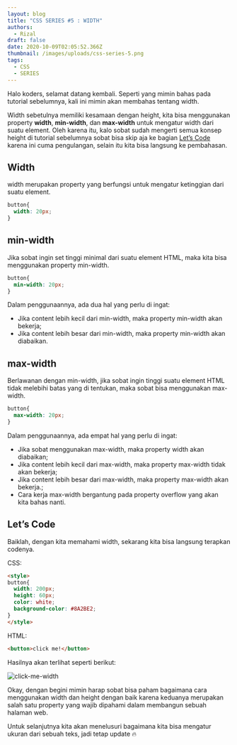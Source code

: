 ```yaml
---
layout: blog
title: "CSS SERIES #5 : WIDTH"
authors:
  - Rizal
draft: false
date: 2020-10-09T02:05:52.366Z
thumbnail: /images/uploads/css-series-5.png
tags:
  - CSS
  - SERIES
---
```

Halo koders, selamat datang kembali. Seperti yang mimin bahas pada tutorial sebelumnya, kali ini mimin akan membahas tentang width.

Width sebetulnya memiliki kesamaan dengan height, kita bisa menggunakan property **width**, **min-width**, dan **max-width** untuk mengatur width dari suatu element. Oleh karena itu, kalo sobat sudah mengerti semua konsep height di tutorial sebelumnya sobat bisa skip aja ke bagian [Let’s Code](https://www.digitalkode.com/css/css-series-5-width/#lets-code) karena ini cuma pengulangan, selain itu kita bisa langsung ke pembahasan.

## Width

width merupakan property yang berfungsi untuk mengatur ketinggian dari suatu element.

```css
button{
  width: 20px;
}
```

## min-width

Jika sobat ingin set tinggi minimal dari suatu element HTML, maka kita bisa menggunakan property min-width.

```css
button{
  min-width: 20px;
}
```

Dalam penggunaannya, ada dua hal yang perlu di ingat:

* Jika content lebih kecil dari min-width, maka property min-width akan bekerja;
* Jika content lebih besar dari min-width, maka property min-width akan diabaikan.

## max-width

Berlawanan dengan min-width, jika sobat ingin tinggi suatu element HTML tidak melebihi batas yang di tentukan, maka sobat bisa menggunakan max-width.

```css
button{
  max-width: 20px;
}
```

Dalam penggunaannya, ada empat hal yang perlu di ingat:

* Jika sobat menggunakan max-width, maka property width akan diabaikan;
* Jika content lebih kecil dari max-width, maka property max-width tidak akan bekerja;
* Jika content lebih besar dari max-width, maka property max-width akan bekerja.;
* Cara kerja max-width bergantung pada property overflow yang akan kita bahas nanti.

## Let’s Code

Baiklah, dengan kita memahami width, sekarang kita bisa langsung terapkan codenya.

CSS:

```html
<style>
button{
  width: 200px;
  height: 60px;
  color: white;
  background-color: #8A2BE2;
}
</style>
```

HTML:

```html
<button>click me!</button>
```

Hasilnya akan terlihat seperti berikut:

![click-me-width](/images/uploads/css_button_4.png "click-me-width")

Okay, dengan begini mimin harap sobat bisa paham bagaimana cara menggunakan width dan height dengan baik karena keduanya merupakan salah satu property yang wajib dipahami dalam membangun sebuah halaman web.

Untuk selanjutnya kita akan menelusuri bagaimana kita bisa mengatur ukuran dari sebuah teks, jadi tetap update :fire:
